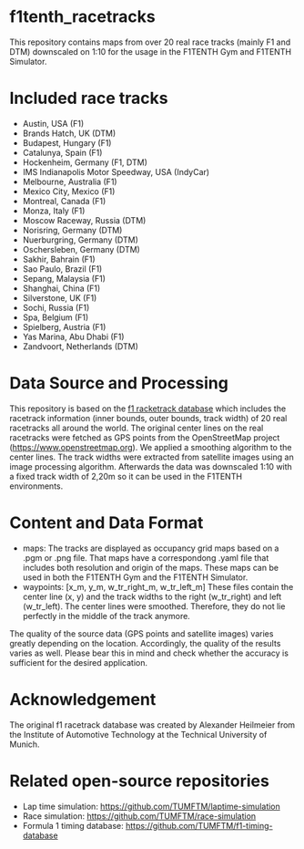 # f1tenth_racetracks
This repository contains maps from over 20 real race tracks (mainly F1 and DTM) downscaled on 1:10 for the usage in the F1TENTH Gym and F1TENTH Simulator.


# Included race tracks
* Austin, USA (F1)
* Brands Hatch, UK (DTM)
* Budapest, Hungary (F1)
* Catalunya, Spain (F1)
* Hockenheim, Germany (F1, DTM)
* IMS Indianapolis Motor Speedway, USA (IndyCar)
* Melbourne, Australia (F1)
* Mexico City, Mexico (F1)
* Montreal, Canada (F1)
* Monza, Italy (F1)
* Moscow Raceway, Russia (DTM)
* Norisring, Germany (DTM)
* Nuerburgring, Germany (DTM)
* Oschersleben, Germany (DTM)
* Sakhir, Bahrain (F1)
* Sao Paulo, Brazil (F1)
* Sepang, Malaysia (F1)
* Shanghai, China (F1)
* Silverstone, UK (F1)
* Sochi, Russia (F1)
* Spa, Belgium (F1)
* Spielberg, Austria (F1)
* Yas Marina, Abu Dhabi (F1)
* Zandvoort, Netherlands (DTM)

# Data Source and Processing
This repository is based on the [f1 racketrack database](https://github.com/TUMFTM/racetrack-database) which includes
the racetrack information (inner bounds, outer bounds, track width) of 20 real racetracks all around the world.
The original center lines on the real racetracks were fetched as GPS points from the OpenStreetMap project (https://www.openstreetmap.org).
We applied a smoothing algorithm to the center lines. The track widths were extracted from satellite images using an
image processing algorithm. Afterwards the data was downscaled 1:10 with a fixed track width of 2,20m so it can be
used in the F1TENTH environments.

# Content and Data Format
- maps: The tracks are displayed as occupancy grid maps based on a .pgm or .png file. That maps have a correspondong .yaml file
that includes both resolution and origin of the maps. These maps can be used in both the F1TENTH Gym and the F1TENTH Simulator.
- waypoints: [x_m, y_m, w_tr_right_m, w_tr_left_m] These files contain the center line (x, y) and the track widths to the
right (w_tr_right) and left (w_tr_left). The center lines were smoothed. Therefore, they do not lie perfectly in the
middle of the track anymore.

The quality of the source data (GPS points and satellite images) varies greatly depending on the location. Accordingly,
the quality of the results varies as well. Please bear this in mind and check whether the accuracy is sufficient for the
desired application.


# Acknowledgement
The original f1 racetrack database was created by Alexander Heilmeier from the Institute of Automotive Technology at the
Technical University of Munich.

# Related open-source repositories
* Lap time simulation: https://github.com/TUMFTM/laptime-simulation
* Race simulation: https://github.com/TUMFTM/race-simulation
* Formula 1 timing database: https://github.com/TUMFTM/f1-timing-database
